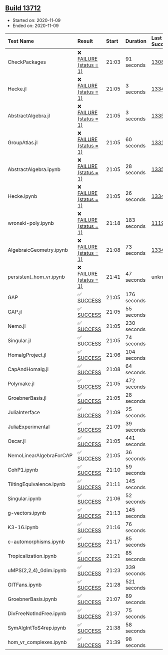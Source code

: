 ## [Build 13712](https://oscarci.mathematik.uni-kl.de/job/oscar/13712/)

* Started on: 2020-11-09
* Ended on: 2020-11-09

| Test Name    | Result | Start | Duration | Last Success | First Failure |
|:-------------|:-------|:------|:---------|:-------------|:--------------|
| CheckPackages | ❌ [FAILURE (status = 1)](https://oscarci.mathematik.uni-kl.de/job/oscar/13712/artifact/logs/build-13712/CheckPackages.log) | 21:03 | 91 seconds | [13085](https://oscarci.mathematik.uni-kl.de/job/oscar/13085/) | [13086](https://oscarci.mathematik.uni-kl.de/job/oscar/13086/) |
| Hecke.jl | ❌ [FAILURE (status = 1)](https://oscarci.mathematik.uni-kl.de/job/oscar/13712/artifact/logs/build-13712/Hecke.jl.log) | 21:05 | 3 seconds | [13341](https://oscarci.mathematik.uni-kl.de/job/oscar/13341/) | [13342](https://oscarci.mathematik.uni-kl.de/job/oscar/13342/) |
| AbstractAlgebra.jl | ❌ [FAILURE (status = 1)](https://oscarci.mathematik.uni-kl.de/job/oscar/13712/artifact/logs/build-13712/AbstractAlgebra.jl.log) | 21:05 | 3 seconds | [13355](https://oscarci.mathematik.uni-kl.de/job/oscar/13355/) | [13356](https://oscarci.mathematik.uni-kl.de/job/oscar/13356/) |
| GroupAtlas.jl | ❌ [FAILURE (status = 1)](https://oscarci.mathematik.uni-kl.de/job/oscar/13712/artifact/logs/build-13712/GroupAtlas.jl.log) | 21:05 | 60 seconds | [13311](https://oscarci.mathematik.uni-kl.de/job/oscar/13311/) | [13312](https://oscarci.mathematik.uni-kl.de/job/oscar/13312/) |
| AbstractAlgebra.ipynb | ❌ [FAILURE (status = 1)](https://oscarci.mathematik.uni-kl.de/job/oscar/13712/artifact/logs/build-13712/AbstractAlgebra.ipynb.log) | 21:05 | 28 seconds | [13355](https://oscarci.mathematik.uni-kl.de/job/oscar/13355/) | [13356](https://oscarci.mathematik.uni-kl.de/job/oscar/13356/) |
| Hecke.ipynb | ❌ [FAILURE (status = 1)](https://oscarci.mathematik.uni-kl.de/job/oscar/13712/artifact/logs/build-13712/Hecke.ipynb.log) | 21:05 | 26 seconds | [13341](https://oscarci.mathematik.uni-kl.de/job/oscar/13341/) | [13342](https://oscarci.mathematik.uni-kl.de/job/oscar/13342/) |
| wronski-poly.ipynb | ❌ [FAILURE (status = 1)](https://oscarci.mathematik.uni-kl.de/job/oscar/13712/artifact/logs/build-13712/wronski-poly.ipynb.log) | 21:18 | 183 seconds | [11192](https://oscarci.mathematik.uni-kl.de/job/oscar/11192/) | [11193](https://oscarci.mathematik.uni-kl.de/job/oscar/11193/) |
| AlgebraicGeometry.ipynb | ❌ [FAILURE (status = 1)](https://oscarci.mathematik.uni-kl.de/job/oscar/13712/artifact/logs/build-13712/AlgebraicGeometry.ipynb.log) | 21:08 | 73 seconds | [13341](https://oscarci.mathematik.uni-kl.de/job/oscar/13341/) | [13342](https://oscarci.mathematik.uni-kl.de/job/oscar/13342/) |
| persistent_hom_vr.ipynb | ❌ [FAILURE (status = 1)](https://oscarci.mathematik.uni-kl.de/job/oscar/13712/artifact/logs/build-13712/persistent_hom_vr.ipynb.log) | 21:41 | 47 seconds | unknown | unknown |
| GAP | ✅ [SUCCESS](https://oscarci.mathematik.uni-kl.de/job/oscar/13712/artifact/logs/build-13712/GAP.log) | 21:05 | 176 seconds |  |  |
| GAP.jl | ✅ [SUCCESS](https://oscarci.mathematik.uni-kl.de/job/oscar/13712/artifact/logs/build-13712/GAP.jl.log) | 21:05 | 55 seconds |  |  |
| Nemo.jl | ✅ [SUCCESS](https://oscarci.mathematik.uni-kl.de/job/oscar/13712/artifact/logs/build-13712/Nemo.jl.log) | 21:05 | 230 seconds |  |  |
| Singular.jl | ✅ [SUCCESS](https://oscarci.mathematik.uni-kl.de/job/oscar/13712/artifact/logs/build-13712/Singular.jl.log) | 21:05 | 74 seconds |  |  |
| HomalgProject.jl | ✅ [SUCCESS](https://oscarci.mathematik.uni-kl.de/job/oscar/13712/artifact/logs/build-13712/HomalgProject.jl.log) | 21:06 | 104 seconds |  |  |
| CapAndHomalg.jl | ✅ [SUCCESS](https://oscarci.mathematik.uni-kl.de/job/oscar/13712/artifact/logs/build-13712/CapAndHomalg.jl.log) | 21:08 | 64 seconds |  |  |
| Polymake.jl | ✅ [SUCCESS](https://oscarci.mathematik.uni-kl.de/job/oscar/13712/artifact/logs/build-13712/Polymake.jl.log) | 21:05 | 472 seconds |  |  |
| GroebnerBasis.jl | ✅ [SUCCESS](https://oscarci.mathematik.uni-kl.de/job/oscar/13712/artifact/logs/build-13712/GroebnerBasis.jl.log) | 21:05 | 28 seconds |  |  |
| JuliaInterface | ✅ [SUCCESS](https://oscarci.mathematik.uni-kl.de/job/oscar/13712/artifact/logs/build-13712/JuliaInterface.log) | 21:09 | 25 seconds |  |  |
| JuliaExperimental | ✅ [SUCCESS](https://oscarci.mathematik.uni-kl.de/job/oscar/13712/artifact/logs/build-13712/JuliaExperimental.log) | 21:09 | 39 seconds |  |  |
| Oscar.jl | ✅ [SUCCESS](https://oscarci.mathematik.uni-kl.de/job/oscar/13712/artifact/logs/build-13712/Oscar.jl.log) | 21:05 | 441 seconds |  |  |
| NemoLinearAlgebraForCAP | ✅ [SUCCESS](https://oscarci.mathematik.uni-kl.de/job/oscar/13712/artifact/logs/build-13712/NemoLinearAlgebraForCAP.log) | 21:05 | 36 seconds |  |  |
| CohP1.ipynb | ✅ [SUCCESS](https://oscarci.mathematik.uni-kl.de/job/oscar/13712/artifact/logs/build-13712/CohP1.ipynb.log) | 21:10 | 59 seconds |  |  |
| TiltingEquivalence.ipynb | ✅ [SUCCESS](https://oscarci.mathematik.uni-kl.de/job/oscar/13712/artifact/logs/build-13712/TiltingEquivalence.ipynb.log) | 21:11 | 145 seconds |  |  |
| Singular.ipynb | ✅ [SUCCESS](https://oscarci.mathematik.uni-kl.de/job/oscar/13712/artifact/logs/build-13712/Singular.ipynb.log) | 21:06 | 52 seconds |  |  |
| g-vectors.ipynb | ✅ [SUCCESS](https://oscarci.mathematik.uni-kl.de/job/oscar/13712/artifact/logs/build-13712/g-vectors.ipynb.log) | 21:13 | 145 seconds |  |  |
| K3-16.ipynb | ✅ [SUCCESS](https://oscarci.mathematik.uni-kl.de/job/oscar/13712/artifact/logs/build-13712/K3-16.ipynb.log) | 21:16 | 76 seconds |  |  |
| c-automorphisms.ipynb | ✅ [SUCCESS](https://oscarci.mathematik.uni-kl.de/job/oscar/13712/artifact/logs/build-13712/c-automorphisms.ipynb.log) | 21:17 | 85 seconds |  |  |
| Tropicalization.ipynb | ✅ [SUCCESS](https://oscarci.mathematik.uni-kl.de/job/oscar/13712/artifact/logs/build-13712/Tropicalization.ipynb.log) | 21:21 | 85 seconds |  |  |
| uMPS(2,2,4)_0dim.ipynb | ✅ [SUCCESS](https://oscarci.mathematik.uni-kl.de/job/oscar/13712/artifact/logs/build-13712/uMPS-2-2-4-_0dim.ipynb.log) | 21:23 | 339 seconds |  |  |
| GITFans.ipynb | ✅ [SUCCESS](https://oscarci.mathematik.uni-kl.de/job/oscar/13712/artifact/logs/build-13712/GITFans.ipynb.log) | 21:28 | 521 seconds |  |  |
| GroebnerBasis.ipynb | ✅ [SUCCESS](https://oscarci.mathematik.uni-kl.de/job/oscar/13712/artifact/logs/build-13712/GroebnerBasis.ipynb.log) | 21:07 | 89 seconds |  |  |
| DivFreeNotIndFree.ipynb | ✅ [SUCCESS](https://oscarci.mathematik.uni-kl.de/job/oscar/13712/artifact/logs/build-13712/DivFreeNotIndFree.ipynb.log) | 21:37 | 75 seconds |  |  |
| SymAlgIntToS4rep.ipynb | ✅ [SUCCESS](https://oscarci.mathematik.uni-kl.de/job/oscar/13712/artifact/logs/build-13712/SymAlgIntToS4rep.ipynb.log) | 21:38 | 58 seconds |  |  |
| hom_vr_complexes.ipynb | ✅ [SUCCESS](https://oscarci.mathematik.uni-kl.de/job/oscar/13712/artifact/logs/build-13712/hom_vr_complexes.ipynb.log) | 21:39 | 98 seconds |  |  |
